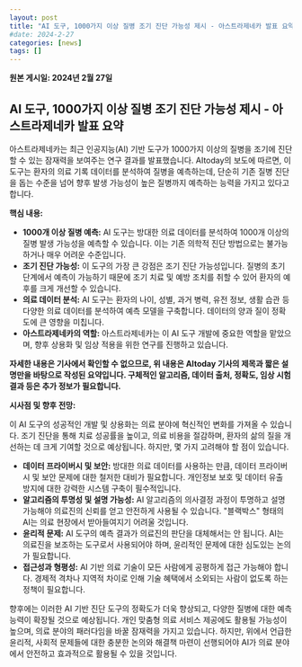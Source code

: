 ```yaml
---
layout: post
title: "AI 도구, 1000가지 이상 질병 조기 진단 가능성 제시 - 아스트라제네카 발표 요약"
#date: 2024-2-27
categories: [news]
tags: []
---
```


**원본 게시일: 2024년 2월 27일**

## AI 도구, 1000가지 이상 질병 조기 진단 가능성 제시 - 아스트라제네카 발표 요약


아스트라제네카는 최근 인공지능(AI) 기반 도구가 1000가지 이상의 질병을 조기에 진단할 수 있는 잠재력을 보여주는 연구 결과를 발표했습니다.  AItoday의 보도에 따르면, 이 도구는 환자의 의료 기록 데이터를 분석하여 질병을 예측하는데, 단순히 기존 질병 진단을 돕는 수준을 넘어 향후 발생 가능성이 높은 질병까지 예측하는 능력을 가지고 있다고 합니다.


**핵심 내용:**

* **1000개 이상 질병 예측:**  AI 도구는 방대한 의료 데이터를 분석하여 1000개 이상의 질병 발생 가능성을 예측할 수 있습니다.  이는 기존 의학적 진단 방법으로는 불가능하거나 매우 어려운 수준입니다.
* **조기 진단 가능성:**  이 도구의 가장 큰 강점은 조기 진단 가능성입니다.  질병의 초기 단계에서 예측이 가능하기 때문에 조기 치료 및 예방 조치를 취할 수 있어 환자의 예후를 크게 개선할 수 있습니다.
* **의료 데이터 분석:**  AI 도구는 환자의 나이, 성별, 과거 병력, 유전 정보, 생활 습관 등 다양한 의료 데이터를 분석하여 예측 모델을 구축합니다.  데이터의 양과 질이 정확도에 큰 영향을 미칩니다.
* **아스트라제네카의 역할:** 아스트라제네카는 이 AI 도구 개발에 중요한 역할을 맡았으며,  향후 상용화 및 임상 적용을 위한 연구를 진행하고 있습니다.


**자세한 내용은 기사에서 확인할 수 없으므로, 위 내용은 AItoday 기사의 제목과 짧은 설명만을 바탕으로 작성된 요약입니다.  구체적인 알고리즘, 데이터 출처, 정확도,  임상 시험 결과 등은 추가 정보가 필요합니다.**


**시사점 및 향후 전망:**

이 AI 도구의 성공적인 개발 및 상용화는 의료 분야에 혁신적인 변화를 가져올 수 있습니다.  조기 진단을 통해 치료 성공률을 높이고, 의료 비용을 절감하며, 환자의 삶의 질을 개선하는 데 크게 기여할 것으로 예상됩니다.  하지만,  몇 가지 고려해야 할 점이 있습니다.

* **데이터 프라이버시 및 보안:**  방대한 의료 데이터를 사용하는 만큼, 데이터 프라이버시 및 보안 문제에 대한 철저한 대비가 필요합니다.  개인정보 보호 및 데이터 유출 방지에 대한 강력한 시스템 구축이 필수적입니다.
* **알고리즘의 투명성 및 설명 가능성:**  AI 알고리즘의 의사결정 과정이 투명하고 설명 가능해야 의료진의 신뢰를 얻고 안전하게 사용될 수 있습니다.  "블랙박스" 형태의 AI는 의료 현장에서 받아들여지기 어려울 것입니다.
* **윤리적 문제:**  AI 도구의 예측 결과가 의료진의 판단을 대체해서는 안 됩니다.  AI는 의료진을 보조하는 도구로서 사용되어야 하며,  윤리적인 문제에 대한 심도있는 논의가 필요합니다.
* **접근성과 형평성:**  AI 기반 의료 기술이 모든 사람에게 공평하게 접근 가능해야 합니다.  경제적 격차나 지역적 차이로 인해 기술 혜택에서 소외되는 사람이 없도록 하는 정책이 필요합니다.


향후에는 이러한 AI 기반 진단 도구의 정확도가 더욱 향상되고, 다양한 질병에 대한 예측 능력이 확장될 것으로 예상됩니다.  개인 맞춤형 의료 서비스 제공에도 활용될 가능성이 높으며,  의료 분야의 패러다임을 바꿀 잠재력을 가지고 있습니다.  하지만,  위에서 언급한 윤리적, 사회적 문제들에 대한 충분한 논의와 해결책 마련이 선행되어야  AI가 의료 분야에서 안전하고 효과적으로 활용될 수 있을 것입니다.